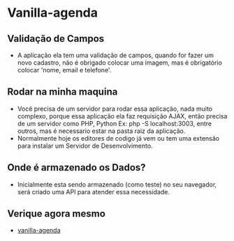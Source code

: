 # Vanilla-agenda

## Validação de Campos
- A aplicação ela tem uma validação de campos, quando for fazer um novo cadastro, não é obrigado colocar uma imagem, mas é obrigatório colocar 'nome, email e telefone'.
## Rodar na minha maquina
- Você precisa de um servidor para rodar essa aplicação, nada muito complexo, porque essa aplicação ela faz requisição AJAX, então precisa de um servidor como PHP, Python Ex: php -S localhost:3003, entre outros, mas é necessario estar na pasta raiz da aplicação.
- Normalmente hoje os editores de codigo já vem ou tem uma extensão para instalar um Servidor de Desenvolvimento.
## Onde é armazenado os Dados?
- Inicialmente esta sendo armazenado (como teste) no seu navegador, será criado uma API para atender essa necessidade.
## Verique agora mesmo
- [vanilla-agenda](https://washingtondeveloper.github.io/vanilla-agenda/)
